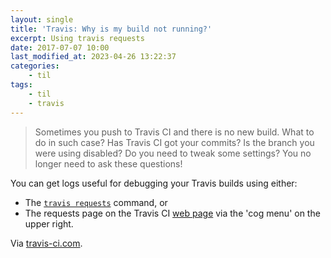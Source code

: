 ```yaml
---
layout: single
title: 'Travis: Why is my build not running?'
excerpt: Using travis requests
date: 2017-07-07 10:00
last_modified_at: 2023-04-26 13:22:37
categories:
    - til
tags:
    - til
    - travis
---
```


> Sometimes you push to Travis CI and there is no new build. What to do in such case? Has
> Travis CI got your commits? Is the branch you were using disabled? Do you need to tweak
> some settings? You no longer need to ask these questions!

You can get logs useful for debugging your Travis builds using either:

-   The [`travis requests`](https://github.com/travis-ci/travis.rb#requests) command, or
-   The requests page on the Travis CI [web page](https://travis-ci.com/) via the 'cog menu'
    on the upper right.

Via [travis-ci.com](https://blog.travis-ci.com/2014-05-12-why-is-my-build-not-running/).
